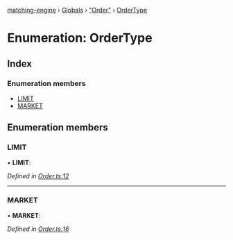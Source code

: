 [matching-engine](../README.md) › [Globals](../globals.md) › ["Order"](../modules/_order_.md) › [OrderType](_order_.ordertype.md)

# Enumeration: OrderType

## Index

### Enumeration members

* [LIMIT](_order_.ordertype.md#limit)
* [MARKET](_order_.ordertype.md#market)

## Enumeration members

###  LIMIT

• **LIMIT**:

*Defined in [Order.ts:12](https://github.com/hanzoai/matching-engine/blob/d9d262a/src/Order.ts#L12)*

___

###  MARKET

• **MARKET**:

*Defined in [Order.ts:16](https://github.com/hanzoai/matching-engine/blob/d9d262a/src/Order.ts#L16)*
